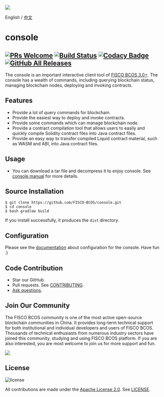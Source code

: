 ![](https://github.com/FISCO-BCOS/FISCO-BCOS/raw/master/docs/images/FISCO_BCOS_Logo.svg?sanitize=true)

English / [中文](doc/README_CN.md)

# console
[![PRs Welcome](https://img.shields.io/badge/PRs-welcome-brightgreen.svg?style=flat-square)](http://makeapullrequest.com)
[![Build Status](https://travis-ci.org/FISCO-BCOS/console.svg?branch=master)](https://travis-ci.org/FISCO-BCOS/console)
[![Codacy Badge](https://api.codacy.com/project/badge/Grade/a2a6c2eb499e42739d066ff775d1b288)](https://www.codacy.com/app/fisco/console?utm_source=github.com&amp;utm_medium=referral&amp;utm_content=FISCO-BCOS/console&amp;utm_campaign=Badge_Grade)
[![GitHub All Releases](https://img.shields.io/github/downloads/FISCO-BCOS/console/total.svg)](https://github.com/FISCO-BCOS/console)
---

The console is an important interactive client tool of [FISCO BCOS 3.0+](https://fisco-bcos-doc.readthedocs.io/zh_CN/latest/). The console has a wealth of commands, including querying blockchain status, managing blockchain nodes, deploying and invoking contracts. 

## Features

- Provide a lot of query commands for blockchain.
- Provide the easiest way to deploy and invoke contracts. 
- Provide some commands which can manage blockchain node.
- Provide a contract compilation tool that allows users to easily and quickly compile Solidity contract files into Java contract files.
- Provide an easy way to transfer compiled Liquid contract material, such as WASM and ABI, into Java contract files.

## Usage

- You can download a tar file and decompress it to enjoy console. See [console manual](https://fisco-bcos-doc.readthedocs.io/zh_CN/latest/docs/develop/console/index.html) for more details.

## Source Installation
```
$ git clone https://github.com/FISCO-BCOS/console.git
$ cd console
$ bash gradlew build
```

If you install successfully, it produces the `dist` directory.

## Configuration
Please see the [documentation](https://fisco-bcos-doc.readthedocs.io/zh_CN/latest/docs/develop/console/console_config.html) about configuration for the console. Have fun :)

## Code Contribution
- Star our GitHub.
- Pull requests. See [CONTRIBUTING](CONTRIBUTING.md).
- [Ask questions](https://github.com/FISCO-BCOS/console/issues).


## Join Our Community

The FISCO BCOS community is one of the most active open-source blockchain communities in China. It provides long-term technical support for both institutional and individual developers and users of FISCO BCOS. Thousands of technical enthusiasts from numerous industry sectors have joined this community, studying and using FISCO BCOS platform. If you are also interested, you are most welcome to join us for more support and fun.

![](https://media.githubusercontent.com/media/FISCO-BCOS/LargeFiles/master/images/QR_image_en.png)

## License
![license](https://img.shields.io/badge/license-Apache%20v2-blue.svg)


All contributions are made under the [Apache License 2.0](http://www.apache.org/licenses/). See [LICENSE](LICENSE).
